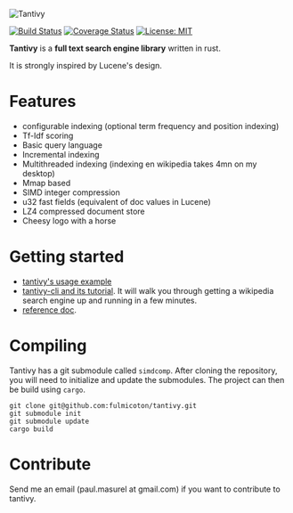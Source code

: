 ![Tantivy](http://fulmicoton.com/tantivy_500.png#h)

[![Build Status](https://travis-ci.org/fulmicoton/tantivy.svg?branch=master)](https://travis-ci.org/fulmicoton/tantivy)
[![Coverage Status](https://coveralls.io/repos/github/fulmicoton/tantivy/badge.svg?branch=master)](https://coveralls.io/github/fulmicoton/tantivy?branch=master)
[![License: MIT](https://img.shields.io/badge/License-MIT-yellow.svg)](https://opensource.org/licenses/MIT)



**Tantivy** is a **full text search engine library** written in rust.

It is strongly inspired by Lucene's design.

# Features

- configurable indexing (optional term frequency and position indexing)
- Tf-Idf scoring
- Basic query language
- Incremental indexing
- Multithreaded indexing (indexing en wikipedia takes 4mn on my desktop)
- Mmap based
- SIMD integer compression
- u32 fast fields (equivalent of doc values in Lucene)
- LZ4 compressed document store
- Cheesy logo with a horse

# Getting started

- [tantivy's usage example](http://fulmicoton.com/tantivy-examples/simple_search.html)
- [tantivy-cli and its tutorial](https://github.com/fulmicoton/tantivy-cli).
It will walk you through getting a wikipedia search engine up and running in a few minutes.
- [reference doc](http://fulmicoton.com/tantivy/tantivy/index.html).


# Compiling 

Tantivy has a git submodule called `simdcomp`.
After cloning the repository, you will need to initialize and update
the submodules. The project can then be build using `cargo`.

    git clone git@github.com:fulmicoton/tantivy.git
    git submodule init
    git submodule update
    cargo build



# Contribute

Send me an email (paul.masurel at gmail.com) if you want to contribute to tantivy. 
